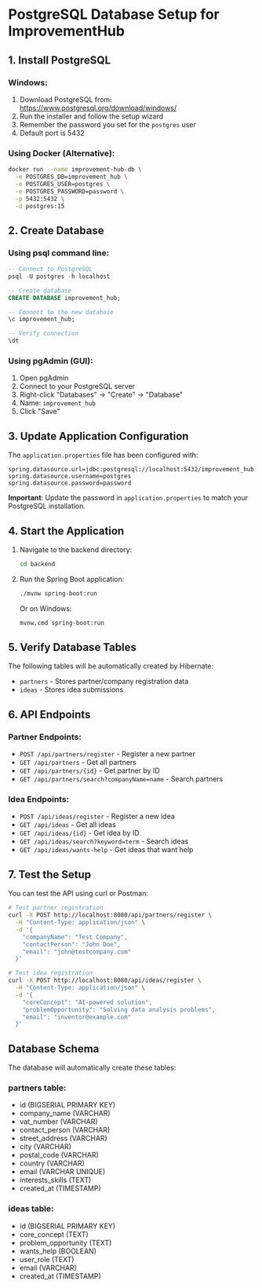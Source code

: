 # PostgreSQL Database Setup for ImprovementHub

## 1. Install PostgreSQL

### Windows:
1. Download PostgreSQL from: https://www.postgresql.org/download/windows/
2. Run the installer and follow the setup wizard
3. Remember the password you set for the `postgres` user
4. Default port is 5432

### Using Docker (Alternative):
```bash
docker run --name improvement-hub-db \
  -e POSTGRES_DB=improvement_hub \
  -e POSTGRES_USER=postgres \
  -e POSTGRES_PASSWORD=password \
  -p 5432:5432 \
  -d postgres:15
```

## 2. Create Database

### Using psql command line:
```sql
-- Connect to PostgreSQL
psql -U postgres -h localhost

-- Create database
CREATE DATABASE improvement_hub;

-- Connect to the new database
\c improvement_hub;

-- Verify connection
\dt
```

### Using pgAdmin (GUI):
1. Open pgAdmin
2. Connect to your PostgreSQL server
3. Right-click "Databases" → "Create" → "Database"
4. Name: `improvement_hub`
5. Click "Save"

## 3. Update Application Configuration

The `application.properties` file has been configured with:
```properties
spring.datasource.url=jdbc:postgresql://localhost:5432/improvement_hub
spring.datasource.username=postgres
spring.datasource.password=password
```

**Important**: Update the password in `application.properties` to match your PostgreSQL installation.

## 4. Start the Application

1. Navigate to the backend directory:
   ```bash
   cd backend
   ```

2. Run the Spring Boot application:
   ```bash
   ./mvnw spring-boot:run
   ```
   Or on Windows:
   ```bash
   mvnw.cmd spring-boot:run
   ```

## 5. Verify Database Tables

The following tables will be automatically created by Hibernate:

- `partners` - Stores partner/company registration data
- `ideas` - Stores idea submissions

## 6. API Endpoints

### Partner Endpoints:
- `POST /api/partners/register` - Register a new partner
- `GET /api/partners` - Get all partners
- `GET /api/partners/{id}` - Get partner by ID
- `GET /api/partners/search?companyName=name` - Search partners

### Idea Endpoints:
- `POST /api/ideas/register` - Register a new idea
- `GET /api/ideas` - Get all ideas
- `GET /api/ideas/{id}` - Get idea by ID
- `GET /api/ideas/search?keyword=term` - Search ideas
- `GET /api/ideas/wants-help` - Get ideas that want help

## 7. Test the Setup

You can test the API using curl or Postman:

```bash
# Test partner registration
curl -X POST http://localhost:8080/api/partners/register \
  -H "Content-Type: application/json" \
  -d '{
    "companyName": "Test Company",
    "contactPerson": "John Doe",
    "email": "john@testcompany.com"
  }'

# Test idea registration
curl -X POST http://localhost:8080/api/ideas/register \
  -H "Content-Type: application/json" \
  -d '{
    "coreConcept": "AI-powered solution",
    "problemOpportunity": "Solving data analysis problems",
    "email": "inventor@example.com"
  }'
```

## Database Schema

The database will automatically create these tables:

### partners table:
- id (BIGSERIAL PRIMARY KEY)
- company_name (VARCHAR)
- vat_number (VARCHAR)
- contact_person (VARCHAR)
- street_address (VARCHAR)
- city (VARCHAR)
- postal_code (VARCHAR)
- country (VARCHAR)
- email (VARCHAR UNIQUE)
- interests_skills (TEXT)
- created_at (TIMESTAMP)

### ideas table:
- id (BIGSERIAL PRIMARY KEY)
- core_concept (TEXT)
- problem_opportunity (TEXT)
- wants_help (BOOLEAN)
- user_role (TEXT)
- email (VARCHAR)
- created_at (TIMESTAMP)